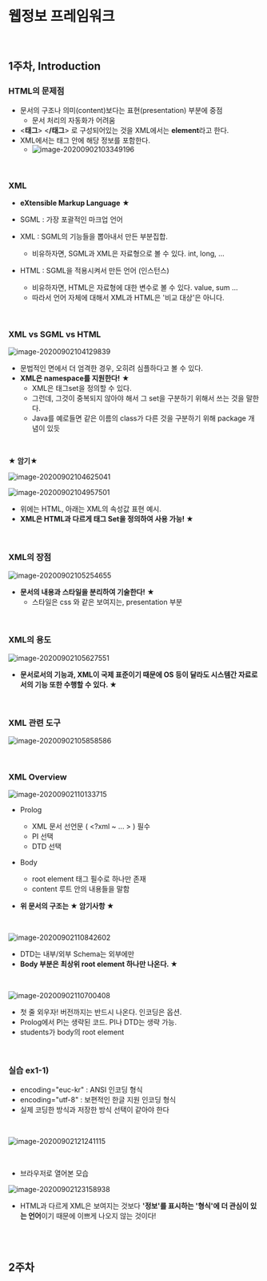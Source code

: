 # 웹정보 프레임워크

<br/>

## 1주차, Introduction

### HTML의 문제점

* 문서의 구조나 의미(content)보다는 표현(presentation) 부분에 중점
  * 문서 처리의 자동화가 어려움
* <**태그**> <**/태그**> 로 구성되어있는 것을 XML에서는 **element**라고 한다.
* XML에서는 태그 안에 해당 정보를 포함한다.
  * ![image-20200902103349196](C:\Users\smpsm\AppData\Roaming\Typora\typora-user-images\image-20200902103349196.png)

<br/>

### XML

* **eXtensible Markup Language** ★

* SGML : 가장 포괄적인 마크업 언어
* XML : SGML의 기능들을 뽑아내서 만든 부분집합.
  * 비유하자면, SGML과 XML은 자료형으로 볼 수 있다. int, long, ...
* HTML : SGML을 적용시켜서 만든 언어 (인스턴스)
  * 비유하자면, HTML은 자료형에 대한 변수로 볼 수 있다. value, sum ...
  * 따라서 언어 자체에 대해서 XML과 HTML은 '비교 대상'은 아니다.

<br/>

### XML vs SGML vs HTML

![image-20200902104129839](C:\Users\smpsm\AppData\Roaming\Typora\typora-user-images\image-20200902104129839.png)

* 문법적인 면에서 더 엄격한 경우, 오히려 심플하다고 볼 수 있다.
* **XML은 namespace를 지원한다!** ★
  * XML은 태그set을 정의할 수 있다. 
  * 그런데, 그것이 중복되지 않아야 해서 그 set을 구분하기 위해서 쓰는 것을 말한다.
  * Java를 예로들면 같은 이름의 class가 다른 것을 구분하기 위해 package 개념이 있듯

<br/>

**★ 암기★**

![image-20200902104625041](C:\Users\smpsm\AppData\Roaming\Typora\typora-user-images\image-20200902104625041.png)

![image-20200902104957501](C:\Users\smpsm\AppData\Roaming\Typora\typora-user-images\image-20200902104957501.png)

* 위에는 HTML, 아래는 XML의 속성값 표현 예시.
* **XML은 HTML과 다르게 태그 Set을 정의하여 사용 가능! ★**

<br/>

### XML의 장점

![image-20200902105254655](C:\Users\smpsm\AppData\Roaming\Typora\typora-user-images\image-20200902105254655.png)

* **문서의 내용과 스타일을 분리하여 기술한다!** ★
  * 스타일은 css 와 같은 보여지는, presentation 부분

<br/>

### XML의 용도

![image-20200902105627551](C:\Users\smpsm\AppData\Roaming\Typora\typora-user-images\image-20200902105627551.png)

* **문서로서의 기능과, XML이 국제 표준이기 때문에 OS 등이 달라도 시스템간 자료로서의 기능 또한 수행할 수 있다. ★**

<br/>

### XML 관련 도구

![image-20200902105858586](C:\Users\smpsm\AppData\Roaming\Typora\typora-user-images\image-20200902105858586.png)

<br/>

### XML Overview

![image-20200902110133715](C:\Users\smpsm\AppData\Roaming\Typora\typora-user-images\image-20200902110133715.png)

* Prolog
  * XML 문서 선언문 ( <?xml ~ ... > ) 필수
  * PI 선택
  * DTD 선택
* Body
  * root element 태그 필수로 하나만 존재
  * content 루트 안의 내용들을 말함

* **위 문서의 구조는 ★ 암기사항 ★**

<br/>

![image-20200902110842602](C:\Users\smpsm\AppData\Roaming\Typora\typora-user-images\image-20200902110842602.png)

* DTD는 내부/외부 Schema는 외부에만
* **Body 부분은 최상위 root element 하나만 나온다. ★**

<br/>

![image-20200902110700408](C:\Users\smpsm\AppData\Roaming\Typora\typora-user-images\image-20200902110700408.png)

* 첫 줄 외우자! 버전까지는 반드시 나온다. 인코딩은 옵션.
* Prolog에서 PI는 생략된 코드. PI나 DTD는 생략 가능.
* students가 body의 root element

<br/>

### 실습 ex1-1)

* encoding="euc-kr" : ANSI 인코딩 형식
* encoding="utf-8" : 보편적인 한글 지원 인코딩 형식 
* 실제 코딩한 방식과 저장한 방식 선택이 같아야 한다

<br/>

![image-20200902121241115](C:\Users\smpsm\AppData\Roaming\Typora\typora-user-images\image-20200902121241115.png)

<br/>

* 브라우저로 열어본 모습

![image-20200902123158938](C:\Users\smpsm\AppData\Roaming\Typora\typora-user-images\image-20200902123158938.png)

* HTML과 다르게 XML은 보여지는 것보다 **'정보'를 표시하는 '형식'에 더 관심이 있는 언어**이기 때문에 이쁘게 나오지 않는 것이다!

<br/>

<br/>

## 2주차

